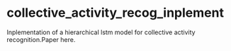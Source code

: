 # collective_activity_recog_inplement
Inplementation of a hierarchical lstm model for collective activity recognition.Paper here.
